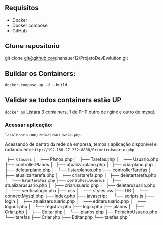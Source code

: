 
## Requisitos

* Docker
* Docker compose
* GitHub

## Clone repositorio

git clone git@github.com:hanauer12/ProjetoDevEvolution.git

## Buildar os Containers:

`docker-compose up -d --build`

## Validar se todos containers estão UP

`docker ps`
Listara 3 containers, 1 de PHP outro de nginx e outro de mysql.

### Acessar aplicação:

`localhost:8888/PrimeiroUsuario.php` 

Acessando de dentro da rede da empresa, temos a aplicação disponivel e rodando em:
`http://192.168.27.252:8888/PrimeiroUsuario.php` 

` ├── Classes` 
│   ├── Planos.php
│   ├── Tarefas.php
│   └── Usuario.php
├── controllerPlanos
│   ├── atualizarplano.php
│   ├── criarplano.php
│   ├── deletarplano.php
│   └── listarplanos.php
├── controllerTarefas
│   ├── atualizartarefa.php
│   ├── criartarefa.php
│   ├── deletartarefa.php
│   └── listartarefas.php
├── controllerUsuarios
│   ├── atualizarusuario.php
│   ├── criarusuario.php
│   ├── deletarusuario.php
│   └── verificalogin.php
├── css
│   └── styles.css
├── DB
│   └── connectMysql.php
├── index.php
├── javascript
│   └── scripts.js
├── login
│   ├── atualizarusuario.php
│   ├── editarusuario.php
│   ├── logout.php
│   └── registrar.php
├── login.php
├── planos
│   ├── Criar.php
│   ├── Editar.php
│   └── planos.php
├── PrimeiroUsuario.php
└── tarefas
    ├── Criar.php
    ├── Editar.php
    └── tarefas.php
` 
